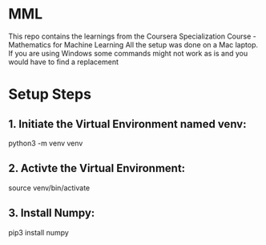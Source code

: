 # MML
This repo contains the learnings from the Coursera Specialization Course - Mathematics for Machine Learning
All the setup was done on a Mac laptop. If you are using Windows some commands might not work as is and you would have to find a replacement

# Setup Steps
## 1. Initiate the Virtual Environment named venv:
python3 -m venv venv
## 2. Activte the Virtual Environment:
source venv/bin/activate
## 3. Install Numpy:
pip3 install numpy
